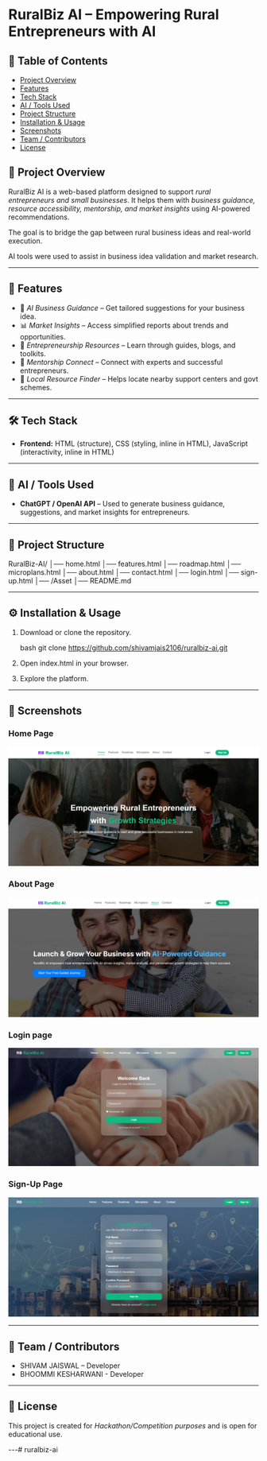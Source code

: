# RuralBiz AI – Empowering Rural Entrepreneurs with AI

## 📑 Table of Contents
- [Project Overview](#project-overview)
- [Features](#features)
- [Tech Stack](#tech-stack)
- [AI / Tools Used](#ai--tools-used)
- [Project Structure](#project-structure)
- [Installation & Usage](#installation--usage)
- [Screenshots](#screenshots)
- [Team / Contributors](#team--contributors)
- [License](#license)


## 🌟 Project Overview

RuralBiz AI is a web-based platform designed to support *rural entrepreneurs and small businesses*.
It helps them with *business guidance, resource accessibility, mentorship, and market insights* using AI-powered recommendations.

The goal is to bridge the gap between rural business ideas and real-world execution.

AI tools were used to assist in business idea validation and market research.

---

## 🚀 Features

* 🧭 *AI Business Guidance* – Get tailored suggestions for your business idea.
* 📊 *Market Insights* – Access simplified reports about trends and opportunities.
* 🏫 *Entrepreneurship Resources* – Learn through guides, blogs, and toolkits.
* 🤝 *Mentorship Connect* – Connect with experts and successful entrepreneurs.
* 📍 *Local Resource Finder* – Helps locate nearby support centers and govt schemes.

---

## 🛠 Tech Stack

* **Frontend:** HTML (structure), CSS (styling, inline in HTML), JavaScript (interactivity, inline in HTML)


---

## 🤖 AI / Tools Used

* **ChatGPT / OpenAI API** – Used to generate business guidance, suggestions, and market insights for entrepreneurs.

---

## 📂 Project Structure


RuralBiz-AI/
│── home.html
│── features.html
│── roadmap.html
│── microplans.html
│── about.html
│── contact.html
│── login.html
│── sign-up.html
│── /Asset
│── README.md


---

## ⚙ Installation & Usage

1. Download or clone the repository.

   bash
   git clone https://github.com/shivamjais2106/ruralbiz-ai.git
   
2. Open index.html in your browser.
3. Explore the platform.


---

## 📸 Screenshots

### Home Page
![homepage](./Asset/homepage.png)

### About Page
![aboutpage](./Asset/aboutpage.png)

### Login page
![loginpage](./Asset/loginpage.png)

### Sign-Up Page
![sign-up page](./Asset/sign-up-page.png)


---

## 🙌 Team / Contributors

* SHIVAM JAISWAL – Developer
* BHOOMMI KESHARWANI - Developer


---

## 📜 License

This project is created for *Hackathon/Competition purposes* and is open for educational use.

---#   r u r a l b i z - a i 
 
 